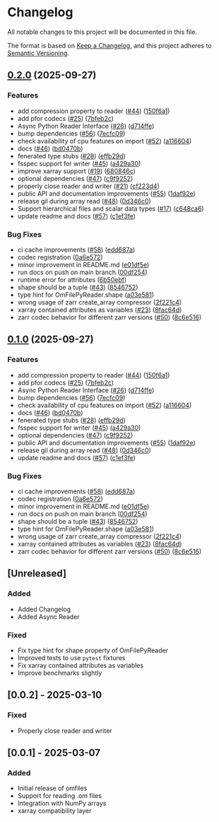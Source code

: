 # Changelog

All notable changes to this project will be documented in this file.

The format is based on [Keep a Changelog](https://keepachangelog.com/en/1.0.0/),
and this project adheres to [Semantic Versioning](https://semver.org/spec/v2.0.0.html).

## [0.2.0](https://github.com/open-meteo/python-omfiles/compare/v0.1.0...v0.2.0) (2025-09-27)


### Features

* add compression property to reader ([#44](https://github.com/open-meteo/python-omfiles/issues/44)) ([150f6a1](https://github.com/open-meteo/python-omfiles/commit/150f6a1f8b6f6b1e93de3712681e54c4db23a545))
* add pfor codecs ([#25](https://github.com/open-meteo/python-omfiles/issues/25)) ([7bfeb2c](https://github.com/open-meteo/python-omfiles/commit/7bfeb2c7229c29aea777ce96a07bead0dda67104))
* Async Python Reader Interface ([#26](https://github.com/open-meteo/python-omfiles/issues/26)) ([d714ffe](https://github.com/open-meteo/python-omfiles/commit/d714ffee782baeeee01c2c59a5efc5759cfea9a8))
* bump dependencies ([#56](https://github.com/open-meteo/python-omfiles/issues/56)) ([7ecfc09](https://github.com/open-meteo/python-omfiles/commit/7ecfc0907edde12e30c703a577d06e796801ee82))
* check availability of cpu features on import ([#52](https://github.com/open-meteo/python-omfiles/issues/52)) ([a116604](https://github.com/open-meteo/python-omfiles/commit/a116604c1d50e22036c213e9fd6b0f6d774c00e2))
* docs ([#46](https://github.com/open-meteo/python-omfiles/issues/46)) ([bd0470b](https://github.com/open-meteo/python-omfiles/commit/bd0470bb6919e15d727b67dd933d93343809d63f))
* fenerated type stubs ([#28](https://github.com/open-meteo/python-omfiles/issues/28)) ([effb29d](https://github.com/open-meteo/python-omfiles/commit/effb29d1ace5fcc86264df55d7280538a8deefbc))
* fsspec support for writer ([#45](https://github.com/open-meteo/python-omfiles/issues/45)) ([a429a30](https://github.com/open-meteo/python-omfiles/commit/a429a303ccdec40ce8dd407f768107ef514881b0))
* improve xarray support ([#19](https://github.com/open-meteo/python-omfiles/issues/19)) ([680846c](https://github.com/open-meteo/python-omfiles/commit/680846cd884e528cee82a11680c76993e8a4e19a))
* optional dependencies ([#47](https://github.com/open-meteo/python-omfiles/issues/47)) ([c9f9252](https://github.com/open-meteo/python-omfiles/commit/c9f92524f71931aebb35eaeb9bae0172bc626bff))
* properly close reader and writer ([#21](https://github.com/open-meteo/python-omfiles/issues/21)) ([cf223d4](https://github.com/open-meteo/python-omfiles/commit/cf223d40d5e949bff512fb46aad5a49c23c8a8a5))
* public API and documentation improvements ([#55](https://github.com/open-meteo/python-omfiles/issues/55)) ([1daf92e](https://github.com/open-meteo/python-omfiles/commit/1daf92eef97d057563abae7371f80865980ec936))
* release gil during array read ([#48](https://github.com/open-meteo/python-omfiles/issues/48)) ([0d346c0](https://github.com/open-meteo/python-omfiles/commit/0d346c0941d82996229aabef8ea6ee2d5c68eb94))
* Support hierarchical files and scalar data types ([#17](https://github.com/open-meteo/python-omfiles/issues/17)) ([c648ca6](https://github.com/open-meteo/python-omfiles/commit/c648ca660b325901dc20a2ae37c7bf2aed6f563c))
* update readme and docs ([#57](https://github.com/open-meteo/python-omfiles/issues/57)) ([c1ef3fe](https://github.com/open-meteo/python-omfiles/commit/c1ef3fedb9137fe9e69341f397395b9f34de4c89))


### Bug Fixes

* ci cache improvements ([#58](https://github.com/open-meteo/python-omfiles/issues/58)) ([edd687a](https://github.com/open-meteo/python-omfiles/commit/edd687ad8516ad5bcf08a3d9c39fdb4a88a064c0))
* codec registration ([0a6e572](https://github.com/open-meteo/python-omfiles/commit/0a6e572942b60b5677760f5d7176c5832aae2b87))
* minor improvement in README.md ([e01df5e](https://github.com/open-meteo/python-omfiles/commit/e01df5e824d3ef2aa2e7dda2bc7c91c805c735e0))
* run docs on push on main branch ([00df254](https://github.com/open-meteo/python-omfiles/commit/00df25483348507cd98d4d3c43d6d5e81ee14ef3))
* runtime error for attributes ([6b50ebf](https://github.com/open-meteo/python-omfiles/commit/6b50ebf820ed69a8d8ef79e4a8c38f412edd2826))
* shape should be a tuple ([#43](https://github.com/open-meteo/python-omfiles/issues/43)) ([8546752](https://github.com/open-meteo/python-omfiles/commit/85467520c29198f8958cb2f997d7179d5216b8fe))
* type hint for OmFilePyReader.shape ([a03e581](https://github.com/open-meteo/python-omfiles/commit/a03e581bc1da260411c70299237da1cf2babc947))
* wrong usage of zarr create_array compressor ([2f221c4](https://github.com/open-meteo/python-omfiles/commit/2f221c4fe5f10cd3b9ad56550a4b545f130bad0a))
* xarray contained attributes as variables ([#23](https://github.com/open-meteo/python-omfiles/issues/23)) ([8fac64d](https://github.com/open-meteo/python-omfiles/commit/8fac64d0a208cb3775533637e3767e916260bd32))
* zarr codec behavior for different zarr versions ([#50](https://github.com/open-meteo/python-omfiles/issues/50)) ([8c6e516](https://github.com/open-meteo/python-omfiles/commit/8c6e5161826f1989e18b4f010b3019eecb66e86c))

## [0.1.0](https://github.com/open-meteo/python-omfiles/compare/v0.0.2...v0.1.0) (2025-09-27)


### Features

* add compression property to reader ([#44](https://github.com/open-meteo/python-omfiles/issues/44)) ([150f6a1](https://github.com/open-meteo/python-omfiles/commit/150f6a1f8b6f6b1e93de3712681e54c4db23a545))
* add pfor codecs ([#25](https://github.com/open-meteo/python-omfiles/issues/25)) ([7bfeb2c](https://github.com/open-meteo/python-omfiles/commit/7bfeb2c7229c29aea777ce96a07bead0dda67104))
* Async Python Reader Interface ([#26](https://github.com/open-meteo/python-omfiles/issues/26)) ([d714ffe](https://github.com/open-meteo/python-omfiles/commit/d714ffee782baeeee01c2c59a5efc5759cfea9a8))
* bump dependencies ([#56](https://github.com/open-meteo/python-omfiles/issues/56)) ([7ecfc09](https://github.com/open-meteo/python-omfiles/commit/7ecfc0907edde12e30c703a577d06e796801ee82))
* check availability of cpu features on import ([#52](https://github.com/open-meteo/python-omfiles/issues/52)) ([a116604](https://github.com/open-meteo/python-omfiles/commit/a116604c1d50e22036c213e9fd6b0f6d774c00e2))
* docs ([#46](https://github.com/open-meteo/python-omfiles/issues/46)) ([bd0470b](https://github.com/open-meteo/python-omfiles/commit/bd0470bb6919e15d727b67dd933d93343809d63f))
* fenerated type stubs ([#28](https://github.com/open-meteo/python-omfiles/issues/28)) ([effb29d](https://github.com/open-meteo/python-omfiles/commit/effb29d1ace5fcc86264df55d7280538a8deefbc))
* fsspec support for writer ([#45](https://github.com/open-meteo/python-omfiles/issues/45)) ([a429a30](https://github.com/open-meteo/python-omfiles/commit/a429a303ccdec40ce8dd407f768107ef514881b0))
* optional dependencies ([#47](https://github.com/open-meteo/python-omfiles/issues/47)) ([c9f9252](https://github.com/open-meteo/python-omfiles/commit/c9f92524f71931aebb35eaeb9bae0172bc626bff))
* public API and documentation improvements ([#55](https://github.com/open-meteo/python-omfiles/issues/55)) ([1daf92e](https://github.com/open-meteo/python-omfiles/commit/1daf92eef97d057563abae7371f80865980ec936))
* release gil during array read ([#48](https://github.com/open-meteo/python-omfiles/issues/48)) ([0d346c0](https://github.com/open-meteo/python-omfiles/commit/0d346c0941d82996229aabef8ea6ee2d5c68eb94))
* update readme and docs ([#57](https://github.com/open-meteo/python-omfiles/issues/57)) ([c1ef3fe](https://github.com/open-meteo/python-omfiles/commit/c1ef3fedb9137fe9e69341f397395b9f34de4c89))


### Bug Fixes

* ci cache improvements ([#58](https://github.com/open-meteo/python-omfiles/issues/58)) ([edd687a](https://github.com/open-meteo/python-omfiles/commit/edd687ad8516ad5bcf08a3d9c39fdb4a88a064c0))
* codec registration ([0a6e572](https://github.com/open-meteo/python-omfiles/commit/0a6e572942b60b5677760f5d7176c5832aae2b87))
* minor improvement in README.md ([e01df5e](https://github.com/open-meteo/python-omfiles/commit/e01df5e824d3ef2aa2e7dda2bc7c91c805c735e0))
* run docs on push on main branch ([00df254](https://github.com/open-meteo/python-omfiles/commit/00df25483348507cd98d4d3c43d6d5e81ee14ef3))
* shape should be a tuple ([#43](https://github.com/open-meteo/python-omfiles/issues/43)) ([8546752](https://github.com/open-meteo/python-omfiles/commit/85467520c29198f8958cb2f997d7179d5216b8fe))
* type hint for OmFilePyReader.shape ([a03e581](https://github.com/open-meteo/python-omfiles/commit/a03e581bc1da260411c70299237da1cf2babc947))
* wrong usage of zarr create_array compressor ([2f221c4](https://github.com/open-meteo/python-omfiles/commit/2f221c4fe5f10cd3b9ad56550a4b545f130bad0a))
* xarray contained attributes as variables ([#23](https://github.com/open-meteo/python-omfiles/issues/23)) ([8fac64d](https://github.com/open-meteo/python-omfiles/commit/8fac64d0a208cb3775533637e3767e916260bd32))
* zarr codec behavior for different zarr versions ([#50](https://github.com/open-meteo/python-omfiles/issues/50)) ([8c6e516](https://github.com/open-meteo/python-omfiles/commit/8c6e5161826f1989e18b4f010b3019eecb66e86c))

## [Unreleased]

### Added

- Added Changelog
- Added Async Reader

### Fixed

- Fix type hint for shape property of OmFilePyReader
- Improved tests to use `pytest` fixtures
- Fix xarray contained attributes as variables
- Improve benchmarks slightly

## [0.0.2] - 2025-03-10

### Fixed

- Properly close reader and writer

## [0.0.1] - 2025-03-07

### Added
- Initial release of omfiles
- Support for reading .om files
- Integration with NumPy arrays
- xarray compatibility layer
